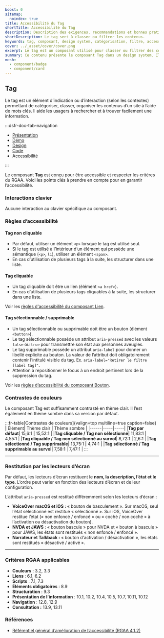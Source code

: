 ```yaml
---
boost: 0
sitemap:
  noindex: true
title: Accessibilité du Tag
shortTitle: Accessibilité du Tag
description: Description des exigences, recommandations et bonnes pratiques d’accessibilité du composant Tag.
shortDescription: Le tag sert à classer ou filtrer les contenus.
keywords: tag, composant, design system, catégorisation, filtre, accessibilité, UI, UX, badge, interface, contenu
cover: ../_asset/cover/cover.png
excerpt: Le tag est un composant utilisé pour classer ou filtrer des contenus à l'aide de mots clés. Il s'adapte selon le contexte d'utilisation et respecte des règles éditoriales précises.
summary: Ce contenu présente le composant Tag dans un design system. Il explique ses usages principaux, notamment pour la catégorisation de contenus ou comme filtre interactif dans les interfaces. Des conseils pratiques et règles éditoriales y sont fournis pour garantir une intégration cohérente et accessible. Ce guide s’adresse aux designers et développeurs travaillant sur des interfaces nécessitant une organisation claire et intuitive de l’information.
mesh:
  - component/badge
  - component/card
---
```


## Tag

Le tag est un élément d’indication ou d’interaction (selon les contextes) permettant de catégoriser, classer, organiser les contenus d’un site à l’aide de mots clés. Il aide les usagers à rechercher et à trouver facilement une information.

:::dsfr-doc-tab-navigation

- [Présentation](../index.md)
- [Démo](../demo/index.md)
- [Design](../design/index.md)
- [Code](../code/index.md)
- Accessibilité

:::

Le composant **Tag** est conçu pour être accessible et respecter les critères du RGAA. Voici les points clés à prendre en compte pour en garantir l’accessibilité.

### Interactions clavier

Aucune interaction au clavier spécifique au composant.

### Règles d’accessibilité

#### Tag non cliquable

- Par défaut, utiliser un élément `<p>` lorsque le tag est utilisé seul.
- Si le tag est utilisé à l’intérieur d’un élément qui possède une sémantique (`<p>`, `li`), utiliser un élément `<span>`.
- En cas d’utilisation de plusieurs tags à la suite, les structurer dans une liste.

#### Tag cliquable

- Un tag cliquable doit être un lien (élément `<a href>`).
- En cas d’utilisation de plusieurs tags cliquables à la suite, les structurer dans une liste.

Voir les [règles d'accessibilité du composant Lien](../../../../link/_part/doc/accessibility/index.md#regles-d-accessibilite).

#### Tag sélectionnable / supprimable

- Un tag sélectionnable ou supprimable doit être un bouton (élément `<button>`).
- Le tag sélectionnable possède un attribut `aria-pressed` avec les valeurs `false` ou `true` pour transmettre son état aux personnes aveugles.
- Le tag supprimable possède un attribut `aria-label` pour donner un libellé explicite au bouton. La valeur de l’attribut doit obligatoirement contenir l’intitulé visible du tag. Ex. `aria-label="Retirer le filtre [label tag]"`.
- Attention à repositionner le focus à un endroit pertinent lors de la suppression du tag.

Voir les [règles d’accessibilité du composant Bouton](../../../../button/_part/doc/accessibility/index.md#regles-d-accessibilite).

### Contrastes de couleurs

Le composant Tag est suffisamment contrasté en thème clair. Il l’est également en thème sombre dans sa version par défaut.

:::fr-table[Contrastes de couleurs]{valign=top multiline=true caption=false}
| Élément|  Thème clair | Thème sombre |
|------|-----|-----|
|**Tag par défaut**| 15,6:1 | 15,52:1 |
|**Tag cliquable / Tag non sélectionné**| 11,83:1 | 4,55:1 |
|**Tag cliquable / Tag non sélectionné au survol**| 8,72:1 | 2,6:1 |
|**Tag sélectionné / Tag supprimable**| 13,75:1 | 4,74:1 |
|**Tag sélectionné / Tag supprimable au survol**| 7,58:1 | 7,47:1 |
:::

---

### Restitution par les lecteurs d’écran

Par défaut, les lecteurs d’écran restituent le **nom, la description, l’état et le type**. L’ordre peut varier en fonction des lecteurs d’écran et de leur configuration.

L’attribut `aria-pressed` est restitué différemment selon les lecteurs d’écran&nbsp;:

- **VoiceOver macOS et iOS&nbsp;:** «&nbsp;bouton de basculement&nbsp;». Sur macOS, seul l’état sélectionné est restitué «&nbsp;sélectionné&nbsp;». Sur iOS, VoiceOver restitue l’état («&nbsp;non enfoncé / enfoncé&nbsp;» ou «&nbsp;coché / non coché&nbsp;» à l’activation ou désactivation du bouton).
- **NVDA et JAWS&nbsp;:** «&nbsp;bouton bascule&nbsp;» pour NVDA et «&nbsp;bouton à bascule&nbsp;» pour JAWS, les états sont restitués «&nbsp;non enfoncé / enfoncé&nbsp;».
- **Narrateur et Talkback&nbsp;:** «&nbsp;bouton d'activation / désactivation&nbsp;», les états sont restitués «&nbsp;désactivé / activé&nbsp;».

---

### Critères RGAA applicables

- **Couleurs** : 3.2, 3.3
- **Liens** : 6.1, 6.2
- **Scripts** : 7.1, 7.3
- **Éléments obligatoires** : 8.9
- **Structuration** : 9.3
- **Présentation de l’information** : 10.1, 10.2, 10.4, 10.5, 10.7, 10.11, 10.12
- **Navigation** : 12.8, 12.9
- **Consultation&nbsp;:** 13.9, 13.11

### Références

- [Référentiel général d’amélioration de l’accessibilité (RGAA 4.1.2)](https://accessibilite.numerique.gouv.fr/methode/criteres-et-tests/)

